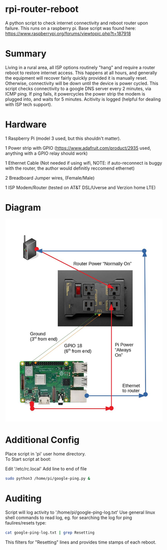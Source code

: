 # rpi-router-reboot
A python script to check internet connectivity and reboot router upon failure.  This runs on a raspberry pi. 
Base script was found here: https://www.raspberrypi.org/forums/viewtopic.php?t=187918 

# Summary
Living in a rural area, all ISP options routinely "hang" and require a router reboot to restore internet access. This happens at all hours, and generally the equipment will recover fairly quickly provided it is manually reset.  Otherwise, connectivity will be down until the device is power cycled. This script checks connectivity to a google DNS server every 2 minutes, via ICMP ping.  If ping fails, it powercycles the power strip the modem is plugged into, and waits for 5 minutes. Acitivity is logged (helpful for dealing with ISP tech support).

# Hardware 
1 Raspberry Pi (model 3 used, but this shouldn't matter).

1 Power strip with GPIO (https://www.adafruit.com/product/2935 used, anything with a GPIO relay should work) 

1 Ethernet Cable (Not needed if using wifi, NOTE: if auto-reconnect is buggy with the router, the author would definitly reccomend ethernet)

2 Breadboard Jumper wires, (Female/Male)

1 ISP Modem/Router (tested on AT&T DSL/Uverse and Verzion home LTE)

# Diagram
![alt text](https://github.com/commdogg/rpi-router-reboot/blob/main/googs-diag.jpeg?raw=true)

# Additional Config
Place script in 'pi' user home directory.  
To Start script at boot:

Edit '/etc/rc.local'
Add line to end of file 
```bash
sudo python3 /home/pi/google-ping.py &
```
# Auditing
Script will log activity to '/home/pi/google-ping-log.txt' Use general linux shell commands to read log, eg. for searching the log for ping faulires/resets type:
```bash
cat google-ping-log.txt | grep Resetting
```
This filters for "Resetting" lines and provides time stamps of each reboot. 
